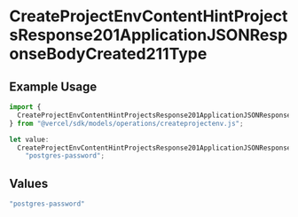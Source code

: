 # CreateProjectEnvContentHintProjectsResponse201ApplicationJSONResponseBodyCreated211Type

## Example Usage

```typescript
import {
  CreateProjectEnvContentHintProjectsResponse201ApplicationJSONResponseBodyCreated211Type,
} from "@vercel/sdk/models/operations/createprojectenv.js";

let value:
  CreateProjectEnvContentHintProjectsResponse201ApplicationJSONResponseBodyCreated211Type =
    "postgres-password";
```

## Values

```typescript
"postgres-password"
```